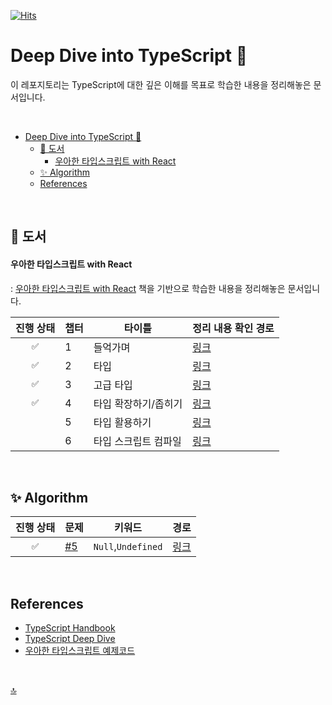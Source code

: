 [![Hits](https://hits.seeyoufarm.com/api/count/incr/badge.svg?url=https%3A%2F%2Fgithub.com%2FfunctionBee%2Fstudy-ts-deepdive&count_bg=%23314858&title_bg=%233181C0&icon=typescript.svg&icon_color=%23E7E7E7&title=view&edge_flat=true)](https://hits.seeyoufarm.com)

# Deep Dive into TypeScript 🐳

이 레포지토리는 TypeScript에 대한 깊은 이해를 목표로 학습한 내용을 정리해놓은 문서입니다.

<br>

- [Deep Dive into TypeScript 🐳](#deep-dive-into-typescript-)
  - [📖 도서](#-도서)
      - [우아한 타입스크립트 with React](#우아한-타입스크립트-with-react)
  - [✨ Algorithm](#-algorithm)
  - [References](#references)


<br>

## 📖 도서 

#### 우아한 타입스크립트 with React
: [우아한 타입스크립트 with React](https://product.kyobobook.co.kr/detail/S000210716282) 책을 기반으로 학습한 내용을 정리해놓은 문서입니다.

| 진행 상태 | 챕터 | 타이틀 | 정리 내용 확인 경로 |
|:---:|------|-------------| ------------------- |
| `✅` | 1 | 들억가며 | [링크](./ElegantTypeScriptWithReact/chapter1.md) |
| `✅` | 2 | 타입 | [링크](./ElegantTypeScriptWithReact/chapter2.md) |
| `✅` | 3 | 고급 타입 | [링크](./ElegantTypeScriptWithReact/chapter3.md) |
| `✅` | 4 | 타입 확장하기/좁히기 | [링크](./ElegantTypeScriptWithReact/chapter4.md) |
| ` ` | 5 | 타입 활용하기 | [링크](./ElegantTypeScriptWithReact/chapter5.md) |
| ` ` | 6 | 타입 스크립트 컴파일 | [링크](./ElegantTypeScriptWithReact/chapter6.md) |

<br>

## ✨ Algorithm

| 진행 상태 | 문제 | 키워드 | 경로 |
|:---:|------|-------------| ------------------- |
| `✅` | [#5](https://github.com/functionBee/study-ts-deepdive/issues/5) | `Null`,`Undefined` | [링크](./fundamentals/01_basic_types/16_null_undefined.ts) |


<br>


## References
- [TypeScript Handbook](https://www.typescriptlang.org/docs/handbook/intro.html)
- [TypeScript Deep Dive](https://basarat.gitbook.io/typescript/)
- [우아한 타입스크립트 예제코드](https://github.com/woowa-typescript/woowahan-typescript-with-react-example-code)

<br>

[🔝](#deep-dive-into-typescript-)